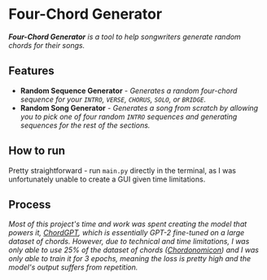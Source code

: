 
# Four-Chord Generator

***Four-Chord Generator** is a tool to help songwriters generate random chords for their songs.*

## Features
- **Random Sequence Generator** - *Generates a random four-chord sequence for your `INTRO`, `VERSE`, `CHORUS`, `SOLO`, or `BRIDGE`.*
- **Random Song Generator** - *Generates a song from scratch by allowing you to pick one of four random `INTRO` sequences and generating sequences for the rest of the sections.*

## How to run
Pretty straightforward - run `main.py` directly in the terminal, as I was unfortunately unable to create a GUI given time limitations.

## Process
*Most of this project's time and work was spent creating the model that powers it, [ChordGPT](https://huggingface.co/xiejoshua/chordgpt), which is essentially GPT-2 fine-tuned on a large dataset of chords. However, due to technical and time limitations, I was only able to use 25% of the dataset of chords ([Chordonomicon](https://huggingface.co/datasets/ailsntua/Chordonomicon)) and I was only able to train it for 3 epochs, meaning the loss is pretty high and the model's output suffers from repetition.*
